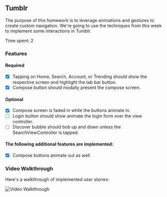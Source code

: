 ## Tumblr

The purpose of this homework is to leverage animations and gestures to create custom navigation. We're going to use the techniques from this week to implement some interactions in Tumblr.

Time spent: 2

### Features

#### Required

- [x] Tapping on Home, Search, Account, or Trending should show the respective screen and highlight the tab bar button.
- [x] Compose button should modally present the compose screen.

#### Optional

- [x] Compose screen is faded in while the buttons animate in.
- [ ] Login button should show animate the login form over the view controller.
- [ ] Discover bubble should bob up and down unless the SearchViewController is tapped.

#### The following **additional** features are implemented:

- [x] Compose buttons animate out as well


### Video Walkthrough 

Here's a walkthrough of implemented user stories:

<img src='http://i.giphy.com/xT8qBgOOyhkw3ej5kI.gif' title='Video Walkthrough' width='' alt='Video Walkthrough' />

